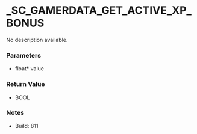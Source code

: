 # _SC_GAMERDATA_GET_ACTIVE_XP_BONUS

No description available.

### Parameters
* float* value

### Return Value
* BOOL

### Notes
* Build: 811

